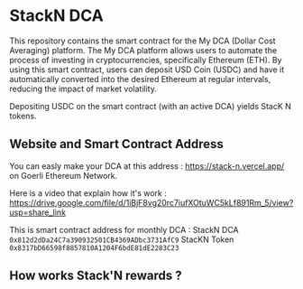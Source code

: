 # StackN DCA 

This repository contains the smart contract for the My DCA (Dollar Cost Averaging) platform. The My DCA platform allows users to automate the process of investing in cryptocurrencies, specifically Ethereum (ETH). By using this smart contract, users can deposit USD Coin (USDC) and have it automatically converted into the desired Ethereum at regular intervals, reducing the impact of market volatility.

Depositing USDC on the smart contract (with an active DCA) yields StacK N tokens.

## Website and Smart Contract Address


You can easly make your DCA at this address : https://stack-n.vercel.app/ on Goerli Ethereum Network.

Here is a video that explain how it's work : https://drive.google.com/file/d/1iBjF8vg20rc7iufXOtuWC5kLf891Rm_5/view?usp=share_link


This is smart contract address for monthly DCA : 
StackN DCA `0x812d2dDa24C7a390932501CB4369ADbc3731AfC9`
StacKN Token `0x8317bD66598f8857810A1204F6bdE81dE2283C23`


## How works Stack'N rewards ?


